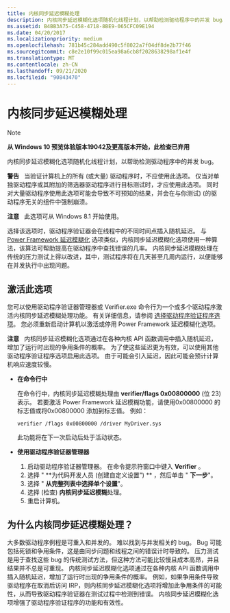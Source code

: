 ```yaml
---
title: 内核同步延迟模糊处理
description: 内核同步延迟模糊化选项随机化线程计划，以帮助检测驱动程序中的并发 bug。
ms.assetid: B4BB3A75-C458-4718-8BE9-065CFC09E194
ms.date: 04/20/2017
ms.localizationpriority: medium
ms.openlocfilehash: 781b45c284add490c5f8022a7f04df8de2b77f46
ms.sourcegitcommit: c8e2e10f99c015ea98a6cb8f2028638298af1e4f
ms.translationtype: MT
ms.contentlocale: zh-CN
ms.lasthandoff: 09/21/2020
ms.locfileid: "90843470"
---
```

# <a name="kernel-synchronization-delay-fuzzing"></a>内核同步延迟模糊处理

>[!Note]
> **从 Windows 10 预览体验版本19042及更高版本开始，此检查已弃用**

内核同步延迟模糊化选项随机化线程计划，以帮助检测驱动程序中的并发 bug。

**警告**   当验证计算机上的所有 (或大量) 驱动程序时，不应使用此选项。 仅当对单独驱动程序或其附加的筛选器驱动程序进行目标测试时，才应使用此选项。 同时对大量驱动程序使用此选项可能会导致不可预知的结果，并会在与你测试)  (的驱动程序无关的组件中强制崩溃。

 

**注意**   此选项可从 Windows 8.1 开始使用。

 

选择该选项时，驱动程序验证器会在线程中的不同时间点插入随机延迟。 与 [Power Framework 延迟模糊化](concurrency-stress-test.md) 选项类似，内核同步延迟模糊化选项使用一种算法，该算法可帮助提高在驱动程序中查找错误的几率。 内核同步延迟模糊处理在传统的压力测试上得以改进，其中，测试程序将在几天甚至几周内运行，以便能够在并发执行中出现问题。

## <a name="span-idactivating_this_optionspanspan-idactivating_this_optionspanspan-idactivating_this_optionspanactivating-this-option"></a><span id="Activating_this_option"></span><span id="activating_this_option"></span><span id="ACTIVATING_THIS_OPTION"></span>激活此选项


您可以使用驱动程序验证器管理器或 Verifier.exe 命令行为一个或多个驱动程序激活内核同步延迟模糊处理功能。 有关详细信息，请参阅 [选择驱动程序验证程序选项](selecting-driver-verifier-options.md)。 您必须重新启动计算机以激活或停用 Power Framework 延迟模糊化选项。

**注意**   内核同步延迟模糊化选项通过在各种内核 API 函数调用中插入随机延迟，增加了运行时出现的争用条件的概率。 为了使这些延迟更为有效，可以使用其他驱动程序验证程序选项启用此选项。 由于可能会引入延迟，因此可能会预计计算机响应速度较慢。

 

-   **在命令行中**

    在命令行中，内核同步延迟模糊处理由 **verifier/flags 0x00800000** (位 23) 表示。 若要激活 Power Framework 延迟模糊功能，请使用0x00800000 的标志值或将0x00800000 添加到标志值。 例如：

    ```
    verifier /flags 0x00800000 /driver MyDriver.sys
    ```

    此功能将在下一次启动后处于活动状态。

-   **使用驱动程序验证器管理器**

    1.  启动驱动程序验证器管理器。 在命令提示符窗口中键入 **Verifier** 。
    2.  选择 " **为代码开发人员 (创建自定义设置") ** ，然后单击 " **下一步**"。
    3.  选择 " **从完整列表中选择单个设置**"。
    4.  选择 (检查) **内核同步延迟模糊**处理。
    5.  重启计算机。

## <a name="span-idwhy_kernel_synchronization_delay_fuzzing_spanspan-idwhy_kernel_synchronization_delay_fuzzing_spanspan-idwhy_kernel_synchronization_delay_fuzzing_spanwhy-kernel-synchronization-delay-fuzzing"></a><span id="Why_Kernel_synchronization_delay_fuzzing_"></span><span id="why_kernel_synchronization_delay_fuzzing_"></span><span id="WHY_KERNEL_SYNCHRONIZATION_DELAY_FUZZING_"></span>为什么内核同步延迟模糊处理？


大多数驱动程序例程是可重入和并发的。 难以找到与并发相关的 bug。 Bug 可能包括死锁和争用条件，这是由同步问题和线程之间的错误计时导致的。 压力测试是用于查找这些 bug 的传统测试方法，但这种方法可能比较慢且成本高昂，并且结果并不总是可重现。 内核同步延迟模糊化选项通过在各种内核 API 函数调用中插入随机延迟，增加了运行时出现的争用条件的概率。 例如，如果争用条件导致驱动程序在取消后访问 IRP，则内核同步延迟模糊化选项将增加此争用条件的可能性，从而导致驱动程序验证器在测试过程中检测到错误。 内核同步延迟模糊化选项增强了驱动程序验证程序的功能和有效性。

 

 





